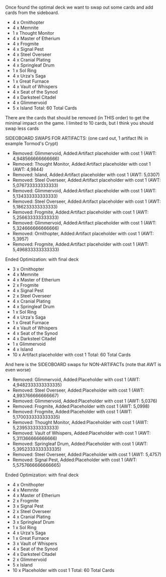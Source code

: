 Once found the optimal deck we want to swap out some cards and add cards from
the sideboard.

 - 4    x Ornithopter
 - 4    x Memnite
 - 1    x Thought Monitor
 - 4    x Master of Etherium
 - 4    x Frogmite
 - 4    x Signal Pest
 - 4    x Steel Overseer
 - 4    x Cranial Plating
 - 4    x Springleaf Drum
 - 1    x Sol Ring
 - 4    x Urza's Saga
 - 1    x Great Furnace
 - 4    x Vault of Whispers
 - 4    x Seat of the Synod
 - 4    x Darksteel Citadel
 - 4    x Glimmervoid
 - 5    x Island
Total: 60 Total Cards

There are the cards that should be removed (in THIS order) to get the minimal
impact on the game. I limited to 10 cards, but I think you should swap less cards

SIDEOBOARD SWAPS FOR ARTIFACTS:
(one card out, 1 artifact IN: in example Tormod's Crypt)

 - Removed: Glimmervoid, Added:Artifact placeholder with cost 1 (AWT: 4,948566666666666)
 - Removed: Thought Monitor, Added:Artifact placeholder with cost 1 (AWT: 4,9844)
 - Removed: Island, Added:Artifact placeholder with cost 1 (AWT: 5,0307)
 - Removed: Steel Overseer, Added:Artifact placeholder with cost 1 (AWT: 5,076733333333333)
 - Removed: Glimmervoid, Added:Artifact placeholder with cost 1 (AWT: 5,134333333333333)
 - Removed: Steel Overseer, Added:Artifact placeholder with cost 1 (AWT: 5,186233333333333)
 - Removed: Frogmite, Added:Artifact placeholder with cost 1 (AWT: 5,256633333333333)
 - Removed: Glimmervoid, Added:Artifact placeholder with cost 1 (AWT: 5,324666666666666)
 - Removed: Ornithopter, Added:Artifact placeholder with cost 1 (AWT: 5,3957)
 - Removed: Frogmite, Added:Artifact placeholder with cost 1 (AWT: 5,496833333333333)

Ended Optimization: with final deck

 - 3    x Ornithopter
 - 4    x Memnite
 - 4    x Master of Etherium
 - 2    x Frogmite
 - 4    x Signal Pest
 - 2    x Steel Overseer
 - 4    x Cranial Plating
 - 4    x Springleaf Drum
 - 1    x Sol Ring
 - 4    x Urza's Saga
 - 1    x Great Furnace
 - 4    x Vault of Whispers
 - 4    x Seat of the Synod
 - 4    x Darksteel Citadel
 - 1    x Glimmervoid
 - 4    x Island
 - 10   x Artifact placeholder with cost 1
Total: 60 Total Cards


And here is the SIDEOBOARD swaps for NON-ARTIFACTs (note that AWT is even worse)


 - Removed: Glimmervoid, Added:Placeholder with cost 1 (AWT: 4,9482333333333335)
 - Removed: Steel Overseer, Added:Placeholder with cost 1 (AWT: 4,993766666666667)
 - Removed: Glimmervoid, Added:Placeholder with cost 1 (AWT: 5,0376)
 - Removed: Frogmite, Added:Placeholder with cost 1 (AWT: 5,0998)
 - Removed: Frogmite, Added:Placeholder with cost 1 (AWT: 5,1700333333333335)
 - Removed: Thought Monitor, Added:Placeholder with cost 1 (AWT: 5,239533333333333)
 - Removed: Vault of Whispers, Added:Placeholder with cost 1 (AWT: 5,311366666666666)
 - Removed: Springleaf Drum, Added:Placeholder with cost 1 (AWT: 5,3952333333333335)
 - Removed: Steel Overseer, Added:Placeholder with cost 1 (AWT: 5,4757)
 - Removed: Signal Pest, Added:Placeholder with cost 1 (AWT: 5,5757666666666665)

Ended Optimization: with final deck

 - 4    x Ornithopter
 - 4    x Memnite
 - 4    x Master of Etherium
 - 2    x Frogmite
 - 3    x Signal Pest
 - 2    x Steel Overseer
 - 4    x Cranial Plating
 - 3    x Springleaf Drum
 - 1    x Sol Ring
 - 4    x Urza's Saga
 - 1    x Great Furnace
 - 3    x Vault of Whispers
 - 4    x Seat of the Synod
 - 4    x Darksteel Citadel
 - 2    x Glimmervoid
 - 5    x Island
 - 10   x Placeholder with cost 1
Total: 60 Total Cards